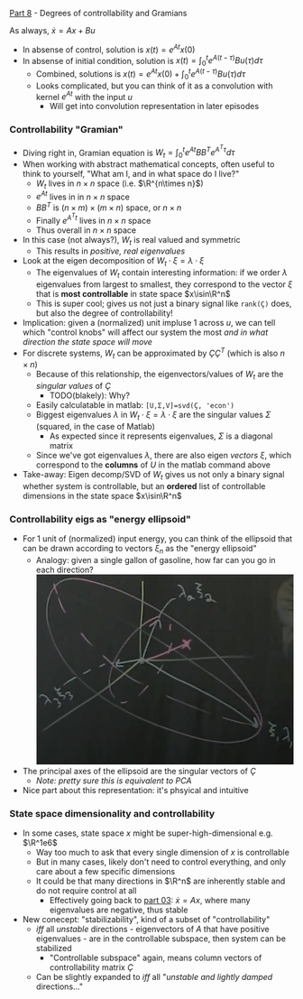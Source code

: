 [Part
8](https://www.youtube.com/watch?v=ZNHx62HbKNA&list=PLMrJAkhIeNNR20Mz-VpzgfQs5zrYi085m&index=8) -
Degrees of controllability and Gramians

As always, $\dot{x}=Ax+Bu$

- In absense of control, solution is $x(t)=e^{At}x(0)$
- In absense of initial condition, solution is $x(t)=\int_0^t e^{A(t-\tau)}Bu(\tau)d\tau$
  - Combined, solutions is $x(t)=e^{At}x(0) + \int_0^t e^{A(t-\tau)}Bu(\tau)d\tau$
  - Looks complicated, but you can think of it as a convolution with kernel $e^{At}$ with the input $u$
    - Will get into convolution representation in later episodes

### Controllability "Gramian"

- Diving right in, Gramian equation is $W_t=\int_0^te^{At}BB^Te^{A^T\tau}d\tau$
- When working with abstract mathematical concepts, often useful to think to yourself, "What am I, and in what space do I live?"
  - $W_t$ lives in $n\times n$ space (i.e. $\R^{n\times n}$)
  - $e^{At}$ lives in in $n\times n$ space
  - $BB^T$ is $(n\times m)\times(m\times n)$ space, or $n\times n$
  - Finally $e^{A^Tt}$ lives in $n\times n$ space
  - Thus overall in $n\times n$ space
- In this case (not always?), $W_t$ is real valued and symmetric
  - This results in *positive, real eigenvalues*
- Look at the eigen decomposition of $W_t\cdot\xi=\lambda\cdot\xi$
  - The eigenvalues of $W_t$ contain interesting information: if we order $\lambda$ eigenvalues from largest to smallest, they correspond to the vector $\xi$ that is **most controllable** in state space $x\isin\R^n$
  - This is super cool; gives us not just a binary signal like `rank(Ç)` does, but also the degree of controllability!
- Implication: given a (normalized) unit impluse 1 across $u$, we can tell which "control knobs" will affect our system the most _and in what direction the state space will move_
- For discrete systems, $W_t$ can be approximated by $ÇÇ^T$ (which is also $n\times n$)
  - Because of this relationship, the eigenvectors/values of $W_t$ are the _singular values_ of $Ç$
    - TODO(blakely): Why?
  - Easily calculatable in matlab: `[U,Σ,V]=svd(Ç, 'econ')`
  - Biggest eigenvalues $\lambda$ in $W_t\cdot\xi=\lambda\cdot\xi$ are the singular values $\Sigma$ (squared, in the case of Matlab)
    - As expected since it represents eigenvalues, $\Sigma$ is a diagonal matrix
  - Since we've got eigenvalues $\lambda$, there are also eigen _vectors_ $\xi$, which correspond to the **columns** of $U$ in the matlab command above
- Take-away: Eigen decomp/SVD of $W_t$ gives us not only a binary signal whether system is controllable, but an **ordered** list of controllable dimensions in the state space $x\isin\R^n$

### Controllability eigs as "energy ellipsoid"

- For 1 unit of (normalized) input energy, you can think of the ellipsoid that can be drawn according to vectors $\xi_n$ as the "energy ellipsoid"
  - Analogy: given a single gallon of gasoline, how far can you go in each direction?
![](images/2021-06-28-17-01-45.png)
- The principal axes of the ellipsoid are the singular vectors of $Ç$
  - _Note: pretty sure this is equivalent to PCA_
- Nice part about this representation: it's phsyical and intuitive

### State space dimensionality and controllability

- In some cases, state space $x$ might be super-high-dimensional e.g. $\R^1e6$
  - Way too much to ask that every single dimension of $x$ is controllable
  - But in many cases, likely don't need to control everything, and only care about a few specific dimensions
  - It could be that many directions in $\R^n$ are inherently stable and do not require control at all
    - Effectively going back to [part 03](part03.md): $\dot{x}=Ax$, where many eigenvalues are negative, thus stable
- New conecept: "stabilizability", kind of a subset of "controllability"
  - $iff$ all _unstable_ directions - eigenvectors of $A$ that have positive eigenvalues -  are in the controllable subspace, then system can be stabilized
    - "Controllable subspace" again, means column vectors of controllability matrix $Ç$
  - Can be slightly expanded to $iff$ all "_unstable and lightly damped_ directions..."


